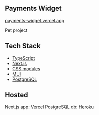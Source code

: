 ## Payments Widget

[payments-widget.vercel.app](https://payments-widget.vercel.app/)

Pet project

## Tech Stack

- [TypeScript](https://www.typescriptlang.org/)
- [Next.js](https://nextjs.org/)
- [CSS modules](https://github.com/css-modules/css-modules)
- [MUI](https://mui.com/)
- [PostgreSQL](https://www.postgresql.org/)

## Hosted

Next.js app: [Vercel](https://vercel.com)
PostgreSQL db: [Heroku](https://heroku.com)
